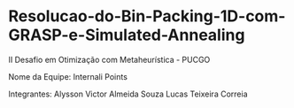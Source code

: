 # Resolucao-do-Bin-Packing-1D-com-GRASP-e-Simulated-Annealing
II Desafio em Otimização com Metaheurística - PUCGO

Nome da Equipe:
  Internali Points
  
Integrantes:
  Alysson Victor Almeida Souza
  Lucas Teixeira Correia
